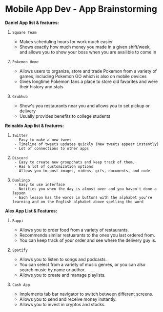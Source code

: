 # **Mobile App Dev - App Brainstorming**



**Daniel App list & features:**
1.     Square Team
    - Makes scheduling hours for work much easier 
    - Shows exactly how much money you made in a given shift/week, and allows you to show your boss when you are availible to come in
2.     Pokemon Home
    - Allows users to organize, store and trade Pokemon from a variety of games, including Pokemon GO which is also on mobile devices
    - Gives longtime Pokemon fans a place to store old favorites and were their history and stats
3.     Grubhub
    - Show's you restaurants near you and allows you to set pickup or delivery
    - Usually provides benefits to college students

**Reinaldo App list & features:**
1.     Twitter
        - Easy to make a new tweet
        - Timeline of tweets updates quickly (New tweets appear instantly)
        - Lot of connections to other apps
2.     Discord
        - Easy to create new groupchats and keep track of them.
        - Has a lot of customization options
        - Allows you to post images, videos, gifs, documents, and code
3.     Duolingo
        - Easy to use interface
        - Notifies you when the day is almost over and you haven't done a lesson
        - Each lesson has the words in buttons with the alphabet you're learning and on the English alphabet above spelling the word


**Alex App List & Features:**
1.     Rappi
    - Allows you to order food from a variety of restaurants.
    - Recommends similar restuarants to the ones you last ordered from.
    - You can keep track of your order and see where the delivery guy is.
3.     Spotify
    - Allows you to listen to songs and podcasts.
    - You can select from a variety of music genres, or you can also search music by name or author.
    - Allows you to create and manage playlists.
5.     Cash App
    - Implements tab bar navigator to switch between different screens.
    - Allows you to send and receive money instantly.
    - Allows you to invest in cryptos and stocks.
